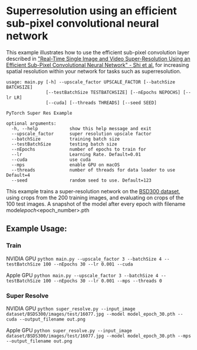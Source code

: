 # Superresolution using an efficient sub-pixel convolutional neural network

This example illustrates how to use the efficient sub-pixel convolution layer described in ["Real-Time Single Image and Video Super-Resolution Using an Efficient Sub-Pixel Convolutional Neural Network" - Shi et al.](https://arxiv.org/abs/1609.05158) for increasing spatial resolution within your network for tasks such as superresolution.

```
usage: main.py [-h] --upscale_factor UPSCALE_FACTOR [--batchSize BATCHSIZE]
               [--testBatchSize TESTBATCHSIZE] [--nEpochs NEPOCHS] [--lr LR]
               [--cuda] [--threads THREADS] [--seed SEED]

PyTorch Super Res Example

optional arguments:
  -h, --help            show this help message and exit
  --upscale_factor      super resolution upscale factor
  --batchSize           training batch size
  --testBatchSize       testing batch size
  --nEpochs             number of epochs to train for
  --lr                  Learning Rate. Default=0.01
  --cuda                use cuda
  --mps                 enable GPU on macOS
  --threads             number of threads for data loader to use Default=4
  --seed                random seed to use. Default=123
```

This example trains a super-resolution network on the [BSD300 dataset](https://www2.eecs.berkeley.edu/Research/Projects/CS/vision/bsds/), using crops from the 200 training images, and evaluating on crops of the 100 test images. A snapshot of the model after every epoch with filename model*epoch*<epoch_number>.pth

## Example Usage:

### Train

NVIDIA GPU
`python main.py --upscale_factor 3 --batchSize 4 --testBatchSize 100 --nEpochs 30 --lr 0.001 --cuda`

Apple GPU
`python main.py --upscale_factor 3 --batchSize 4 --testBatchSize 100 --nEpochs 30 --lr 0.001 --mps --threads 0`

### Super Resolve

NVIDIA GPU
`python super_resolve.py --input_image dataset/BSDS300/images/test/16077.jpg --model model_epoch_30.pth --cuda --output_filename out.png`

Apple GPU
`python super_resolve.py --input_image dataset/BSDS300/images/test/16077.jpg --model model_epoch_30.pth --mps --output_filename out.png`
